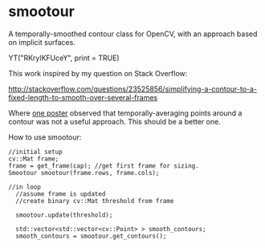 smootour
========

A temporally-smoothed contour class for OpenCV, with an approach based on implicit surfaces.

YT("RKrylKFUceY", print = TRUE)

This work inspired by my question on Stack Overflow:

http://stackoverflow.com/questions/23525856/simplifying-a-contour-to-a-fixed-length-to-smooth-over-several-frames

Where [one poster](http://stackoverflow.com/a/23603696/2518451) observed that temporally-averaging points around a contour was not a useful approach. This should be a better one.

How to use smootour:

    //initial setup
    cv::Mat frame;
    frame = get_frame(cap); //get first frame for sizing.
    Smootour smootour(frame.rows, frame.cols);
    
    //in loop
      //assume frame is updated
      //create binary cv::Mat threshold from frame
      
      smootour.update(threshold);
      
      std::vector<std::vector<cv::Point> > smooth_contours;
      smooth_contours = smootour.get_contours();
  
    
  
